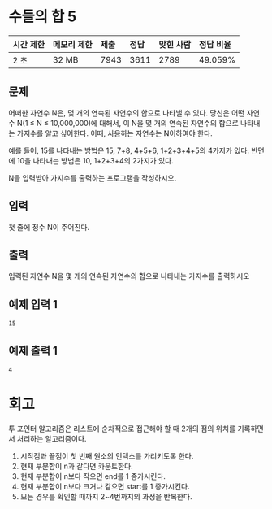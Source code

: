 # 수들의 합 5

| 시간 제한 | 메모리 제한 | 제출 | 정답 | 맞힌 사람 | 정답 비율 |
| :-------- | :---------- | :--- | :--- | :-------- | :-------- |
| 2 초      | 32 MB       | 7943 | 3611 | 2789      | 49.059%   |

## 문제

어떠한 자연수 N은, 몇 개의 연속된 자연수의 합으로 나타낼 수 있다. 당신은 어떤 자연수 N(1 ≤ N ≤ 10,000,000)에 대해서, 이 N을 몇 개의 연속된 자연수의 합으로 나타내는 가지수를 알고 싶어한다. 이때, 사용하는 자연수는 N이하여야 한다.

예를 들어, 15를 나타내는 방법은 15, 7+8, 4+5+6, 1+2+3+4+5의 4가지가 있다. 반면에 10을 나타내는 방법은 10, 1+2+3+4의 2가지가 있다.

N을 입력받아 가지수를 출력하는 프로그램을 작성하시오.

## 입력

첫 줄에 정수 N이 주어진다.

## 출력

입력된 자연수 N을 몇 개의 연속된 자연수의 합으로 나타내는 가지수를 출력하시오

## 예제 입력 1 

```
15
```

## 예제 출력 1 

```
4
```

# 회고

투 포인터 알고리즘은 리스트에 순차적으로 접근해야 할 때 2개의 점의 위치를 기록하면서 처리하는 알고리즘이다.

1. 시작점과 끝점이 첫 번째 원소의 인덱스를 가리키도록 한다.
2. 현재 부분합이 n과 같다면 카운트한다.
3. 현재 부분합이 n보다 작으면 end를 1 증가시킨다.
4. 현재 부분합이 n보다 크거나 같으면 start를 1 증가시킨다.
5. 모든 경우를 확인할 때까지 2~4번까지의 과정을 반복한다.